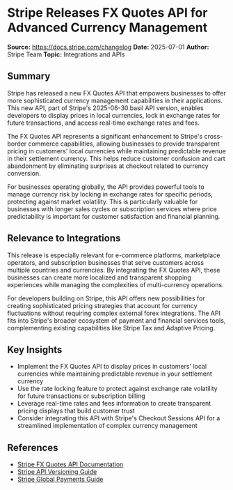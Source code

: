 # Stripe Releases FX Quotes API for Advanced Currency Management

**Source:** https://docs.stripe.com/changelog
**Date:** 2025-07-01
**Author:** Stripe Team
**Topic:** Integrations and APIs

## Summary

Stripe has released a new FX Quotes API that empowers businesses to offer more sophisticated currency management capabilities in their applications. This new API, part of Stripe's 2025-06-30.basil API version, enables developers to display prices in local currencies, lock in exchange rates for future transactions, and access real-time exchange rates and fees.

The FX Quotes API represents a significant enhancement to Stripe's cross-border commerce capabilities, allowing businesses to provide transparent pricing in customers' local currencies while maintaining predictable revenue in their settlement currency. This helps reduce customer confusion and cart abandonment by eliminating surprises at checkout related to currency conversion.

For businesses operating globally, the API provides powerful tools to manage currency risk by locking in exchange rates for specific periods, protecting against market volatility. This is particularly valuable for businesses with longer sales cycles or subscription services where price predictability is important for customer satisfaction and financial planning.

## Relevance to Integrations

This release is especially relevant for e-commerce platforms, marketplace operators, and subscription businesses that serve customers across multiple countries and currencies. By integrating the FX Quotes API, these businesses can create more localized and transparent shopping experiences while managing the complexities of multi-currency operations.

For developers building on Stripe, this API offers new possibilities for creating sophisticated pricing strategies that account for currency fluctuations without requiring complex external forex integrations. The API fits into Stripe's broader ecosystem of payment and financial services tools, complementing existing capabilities like Stripe Tax and Adaptive Pricing.

## Key Insights

- Implement the FX Quotes API to display prices in customers' local currencies while maintaining predictable revenue in your settlement currency
- Use the rate locking feature to protect against exchange rate volatility for future transactions or subscription billing
- Leverage real-time rates and fees information to create transparent pricing displays that build customer trust
- Consider integrating this API with Stripe's Checkout Sessions API for a streamlined implementation of complex currency management

## References

- [Stripe FX Quotes API Documentation](https://docs.stripe.com/api/fx-quotes)
- [Stripe API Versioning Guide](https://docs.stripe.com/api/versioning)
- [Stripe Global Payments Guide](https://docs.stripe.com/global-payments)